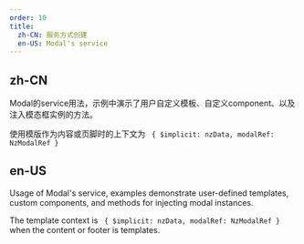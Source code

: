 ```yaml
---
order: 10
title:
  zh-CN: 服务方式创建
  en-US: Modal's service
---
```


## zh-CN

Modal的service用法，示例中演示了用户自定义模板、自定义component、以及注入模态框实例的方法。

使用模版作为内容或页脚时的上下文为 ` { $implicit: nzData, modalRef: NzModalRef }`

## en-US

Usage of Modal's service, examples demonstrate user-defined templates, custom components, and methods for injecting modal instances.

The template context is ` { $implicit: nzData, modalRef: NzModalRef }` when the content or footer is templates.
